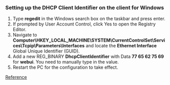 
### Setting up the DHCP Client Identifier on the client for Windows

1. Type **regedit** in the Windows search box on the taskbar and press enter.
2. If prompted by User Account Control, click Yes to open the Registry Editor.
3. Navigate to</br>
**Computer\HKEY_LOCAL_MACHINE\SYSTEM\CurrentControlSet\Services\Tcpip\Parameters\Interfaces**
and locate the **Ethernet Interface** Global Unique Identifier (GUID).
4. Add a new REG_BINARY **DhcpClientIdentifier** with Data **77 65 62 75 69** for **webui**. You need to
manually type in the value.
5. Restart the PC for the configuration to take effect.

[Reference](https://www.cisco.com/c/en/us/td/docs/switches/lan/catalyst9200/software/release/17-9/configuration_guide/b-179-9200-cg/configuring_webui.pdf)
